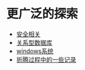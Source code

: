 # 更广泛的探索

+ [安全相关](https://github.com/HudsonWu/linuxStudying/tree/master/less-is-more/security)
+ [关系型数据库](https://github.com/HudsonWu/linuxStudying/tree/master/less-is-more/rdbms)
+ [windows系统](https://github.com/HudsonWu/linuxStudying/tree/master/less-is-more/windows)
+ [折腾过程中的一些记录](https://github.com/HudsonWu/linuxStudying/tree/master/less-is-more/custom)
